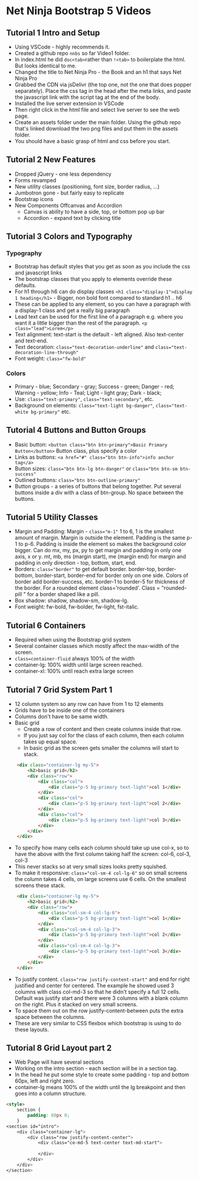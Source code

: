 # Net Ninja Bootstrap 5 Videos

## Tutorial 1 Intro and Setup

- Using VSCode - highly recommends it. 
- Created a github repo `nnbs` so far Video1 folder.
- In index.html he did `doc<tab>`rather than `!<tab>` to boilerplate the html. But looks identical to me.
- Changed the title to Net Ninja Pro - the Book and an h1 that says Net Ninja Pro
- Grabbed the CDN via jsDelivr (the top one, not the one that does popper separately). Place the css tag in the head after the meta links, and paste the javascript link with the script tag at the end of the body.
- Installed the live server extension in VSCode
- Then right click in the html file and select live server to see the web page.
- Create an assets folder under the main folder. Using the github repo that's linked download the two png files and put them in the assets folder.
- You should have a basic grasp of html and css before you start.

## Tutorial 2 New Features

- Dropped jQuery - one less dependency
- Forms revamped
- New utility classes (positioning, font size, border radius, ...)
- Jumbotron gone - but fairly easy to replicate
- Bootstrap icons
- New Components Offcanvas and Accordion
	- Canvas is ability to have a side, top, or bottom pop up bar
	- Accordion - expand text by clicking title
## Tutorial 3 Colors and Typography

### Typography

- Bootstrap has default styles that you get as soon as you include the css and javascript links
- The bootstrap classes that you apply to elements override these defaults.
- For h1 through h6 can do display classes `<h1 class="display-1">display 1 heading</h1>` - Bigger, non bold font compared to standard h1 .. h6
- These can be applied to any element, so you can have a paragraph with a display-1 class and get a really big paragraph
- Lead text can be used for the first line of a paragraph e.g. where you want it a little bigger than the rest of the paragraph. `<p class="lead">Lorem</p>`
- Text alignment: text-start is the default - left aligned. Also text-center and text-end.
- Text decoration: `class="text-decoration-underline"` and `class="text-decoration-line-through"`
- Font weight: `class="fw-bold"`

### Colors

- Primary - blue; Secondary - gray; Success - green; Danger - red; Warning - yellow; Info - Teal; Light - light gray; Dark - black;
- Use: `class="text-primary"`, `class="text-secondary"`, etc.
- Background on elements: `class="text-light bg-danger"`, `class="text-white bg-primary"` etc.

## Tutorial 4 Buttons and Button Groups

- Basic button: `<button class="btn btn-primary">Basic Primary Button</button>` Button class, plus specify a color
- Links as buttons: `<a href="#" class="btn btn-info">info anchor tag</a>`
- Button sizes: `class="btn btn-lg btn-danger"` or `class="btn btn-sm btn-success"`
- Outlined buttons: `class="btn btn-outline-primary"`
- Button groups - a series of buttons that belong together. Put several buttons inside a div with a class of btn-group. No space between the buttons.

## Tutorial 5 Utility Classes

- Margin and Padding: Margin - `class="m-1"` 1 to 6, 1 is the smallest amount of margin. Margin is outside the element. Padding is the same p-1 to p-6. Padding is inside the element so makes the background color bigger. Can do mx, my, px, py to get margin and padding in only one axis, x or y. mt, mb, ms (margin start), me (margin end) for margin and padding in only direction - top, bottom, start, end.
- Borders: `class="border"` to get default border. border-top, border-bottom, border-start, border-end for border only on one side. Colors of border add border-success, etc. border-1 to border-5 for thickness of the border. For a rounded element class='rounded'. Class = "rounded-pill " for a border shaped like a pill.
- Box shadow: shadow, shadow-sm, shadow-lg. 
- Font weight: fw-bold, fw-bolder, fw-light, fst-italic.

## Tutorial 6 Containers

- Required when using the Bootstrap grid system
- Several container classes which mostly affect the max-width of the screen. 
- `class=container-fluid` always 100% of the width
- container-lg: 100% width until large screen reached. 
- container-xl: 100% until reach extra large screen

## Tutorial 7 Grid System Part 1

- 12 column system so any row can have from 1 to 12 elements
- Grids have to be inside one of the containers
- Columns don't have to be same width. 
- Basic grid 
	- Create a row of content and then create columns inside that row.
	- If you just say col for the class of each column, then each column takes up equal space.
	- In basic grid as the screen gets smaller the columns will start to stack.
``` html
	<div class="container-lg my-5">
		<h2>basic grid</h2>
		<div class="row">
			<div class="col">
				<div class="p-5 bg-primary text-light">col 1</div>
			</div>
			<div class="col">
				<div class="p-5 bg-primary text-light">col 2</div>
			</div>	
			<div class="col">
				<div class="p-5 bg-primary text-light">col 3</div>
			</div>	
		</div>
	</div>	
```

- To specify how many cells each column should take up use col-x, so to have the above with the first column taking half the screen: col-6, col-3, col-3
- This never stacks so at very small sizes looks pretty squished.
- To make it responsive: `class="col-sm-4 col-lg-6"` so on small screens the column takes 4 cells, on large screens use 6 cells. On the smallest screens these stack.
``` html
	<div class="container-lg my-5">
		<h2>basic grid</h2>
		<div class="row">
			<div class="col-sm-4 col-lg-6">
				<div class="p-5 bg-primary text-light">col 1</div>
			</div>
			<div class="col-sm-4 col-lg-3">
				<div class="p-5 bg-primary text-light">col 2</div>
			</div>	
			<div class="col-sm-4 col-lg-3">
				<div class="p-5 bg-primary text-light">col 3</div>
			</div>	
		</div>
	</div>	
```

- To justify content. `class="row justify-content-start"` and end for right justified and center for centered. The example he showed used 3 columns with class col-md-3 so that he didn't specify a full 12 cells. Default was justify start and there were 3 columns with a blank column on the right. Plus it stacked on very small screens.
- To space them out on the row justify-content-between puts the extra space between the columns.
- These are very similar to CSS flexbox which bootstrap is using to do these layouts.

## Tutorial 8 Grid Layout part 2

- Web Page will have several sections
- Working on the intro section - each section will be in a section tag.
- In the head he put some style to create some padding - top and bottom 60px, left and right zero.
- container-lg means 100% of the width until the lg breakpoint and then goes into a column structure.
``` html
<style>
	section {
		padding: 60px 0;
	}
<section id="intro">
	<div class="container-lg">
		<div class="row justify-content-center">
			<div class="co-md-5 text-center text-md-start">
				
			</div>
		</div>
	</div>
</section>
```
